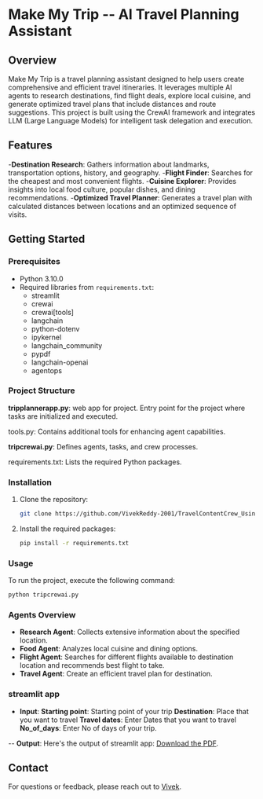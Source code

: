# Make My Trip -- AI Travel Planning Assistant

## Overview

Make My Trip is a travel planning assistant designed to help users create comprehensive and efficient travel itineraries. It leverages multiple AI agents to research destinations, find flight deals, explore local cuisine, and generate optimized travel plans that include distances and route suggestions. This project is built using the CrewAI framework and integrates LLM (Large Language Models) for intelligent task delegation and execution.

## Features

-**Destination Research**: Gathers information about landmarks, transportation options, history, and geography.
-**Flight Finder**: Searches for the cheapest and most convenient flights.
-**Cuisine Explorer**: Provides insights into local food culture, popular dishes, and dining recommendations.
-**Optimized Travel Planner**: Generates a travel plan with calculated distances between locations and an optimized sequence of visits.


## Getting Started

### Prerequisites

- Python 3.10.0
- Required libraries from `requirements.txt`:
  - streamlit
  - crewai
  - crewai[tools]
  - langchain
  - python-dotenv
  - ipykernel
  - langchain_community
  - pypdf
  - langchain-openai
  - agentops

### Project Structure

**tripplannerapp.py**: web app for project. Entry point for the project where tasks are initialized and executed.

tools.py: Contains additional tools for enhancing agent capabilities.

**tripcrewai.py**: Defines agents, tasks, and crew processes.

requirements.txt: Lists the required Python packages.

### Installation

1. Clone the repository:
   ```bash
   git clone https://github.com/VivekReddy-2001/TravelContentCrew_Using_CrewAI
   ```

2. Install the required packages:
   ```bash
   pip install -r requirements.txt
   ```

### Usage

To run the project, execute the following command:
```bash
python tripcrewai.py
```


### Agents Overview

- **Research Agent**: Collects extensive information about the specified location.
- **Food Agent**: Analyzes local cuisine and dining options.
- **Flight Agent**: Searches for different flights available to destination location and recommends best flight to take.
- **Travel Agent**: Create an efficient travel plan for destination.

### streamlit app

- **Input**: 
**Starting point**: Starting point of your trip
**Destination**: Place that you want to travel
**Travel dates**: Enter Dates that you want to travel
**No_of_days**: Enter No of days of your trip.

-- **Output**:
Here's the output of streamlit app: [Download the PDF](file:///C:/Users/vivek/Downloads/tripplannerapp_pic.pdf).


## Contact

For questions or feedback, please reach out to [Vivek](vivekreddy3812@gmail.com).

